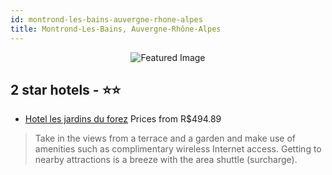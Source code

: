 ```yaml
---
id: montrond-les-bains-auvergne-rhone-alpes
title: Montrond-Les-Bains, Auvergne-Rhône-Alpes
---
```


<center><img src="https://i.travelapi.com/hotels/14000000/13440000/13436300/13436271/7c9701e0_z.jpg" alt="Featured Image" /></center>


##  2 star hotels - ⭐️⭐️

-    [Hotel les jardins du forez](https://us.hurb.com/hotels/montrond-les-bains/hotel-les-jardins-du-forez-JNP-JP485827?cmp=18055) Prices from R$494.89
   > Take in the views from a terrace and a garden and make use of amenities such as complimentary wireless Internet access. Getting to nearby attractions is a breeze with the area shuttle (surcharge).
